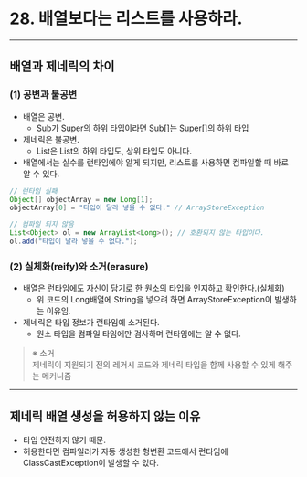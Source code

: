 # 28. 배열보다는 리스트를 사용하라.

---

## 배열과 제네릭의 차이

### (1) 공변과 불공변
- 배열은 공변.
  - Sub가 Super의 하위 타입이라면 Sub[]는 Super[]의 하위 타입
- 제네릭은 불공변.
  - List<Type1>은 List<Type2>의 하위 타입도, 상위 타입도 아니다.
- 배열에서는 실수를 런타임에야 알게 되지만, 리스트를 사용하면 컴파일할 때 바로 알 수 있다.
```java
// 런타임 실패
Object[] objectArray = new Long[1];
objectArray[0] = "타입이 달라 넣을 수 없다." // ArrayStoreException

// 컴파일 되지 않음
List<Object> ol = new ArrayList<Long>(); // 호환되지 않는 타입이다.
ol.add("타입이 달라 넣을 수 없다.");
```

### (2) 실체화(reify)와 소거(erasure)
- 배열은 런타임에도 자신이 담기로 한 원소의 타입을 인지하고 확인한다.(실체화)
  - 위 코드의 Long배열에 String을 넣으려 하면 ArrayStoreException이 발생하는 이유임.
- 제네릭은 타입 정보가 런타임에 소거된다.
  - 원소 타입을 컴파일 타임에만 검사하며 런타임에는 알 수 없다.

<blockquote>
※ 소거 <br>
제네릭이 지원되기 전의 레거시 코드와 제네릭 타입을 함께 사용할 수 있게 해주는 메커니즘
</blockquote>

---

## 제네릭 배열 생성을 허용하지 않는 이유
- 타입 안전하지 않기 때문.
- 허용한다면 컴파일러가 자동 생성한 형변환 코드에서 런타임에 ClassCastException이 발생할 수 있다.
